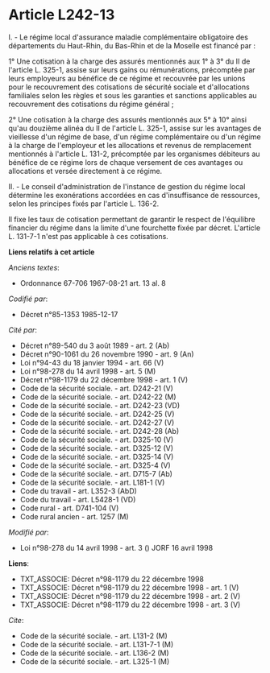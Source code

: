 # Article L242-13

I. - Le régime local d'assurance maladie complémentaire obligatoire des départements du Haut-Rhin, du Bas-Rhin et de la
Moselle est financé par :

1° Une cotisation à la charge des assurés mentionnés aux 1° à 3° du II de l'article L. 325-1, assise sur leurs gains ou
rémunérations, précomptée par leurs employeurs au bénéfice de ce régime et recouvrée par les unions pour le recouvrement des
cotisations de sécurité sociale et d'allocations familiales selon les règles et sous les garanties et sanctions applicables
au recouvrement des cotisations du régime général ;

2° Une cotisation à la charge des assurés mentionnés aux 5° à 10° ainsi qu'au douzième alinéa du II de l'article L. 325-1,
assise sur les avantages de vieillesse d'un régime de base, d'un régime complémentaire ou d'un régime à la charge de
l'employeur et les allocations et revenus de remplacement mentionnés à l'article L. 131-2, précomptée par les organismes
débiteurs au bénéfice de ce régime lors de chaque versement de ces avantages ou allocations et versée directement à ce
régime.

II. - Le conseil d'administration de l'instance de gestion du régime local détermine les exonérations accordées en cas
d'insuffisance de ressources, selon les principes fixés par l'article L. 136-2.

Il fixe les taux de cotisation permettant de garantir le respect de l'équilibre financier du régime dans la limite d'une
fourchette fixée par décret. L'article L. 131-7-1 n'est pas applicable à ces cotisations.

**Liens relatifs à cet article**

_Anciens textes_:

  - Ordonnance 67-706 1967-08-21 art. 13 al. 8

_Codifié par_:

  - Décret n°85-1353 1985-12-17

_Cité par_:

  - Décret n°89-540 du 3 août 1989 - art. 2 (Ab)
  - Décret n°90-1061 du 26 novembre 1990 - art. 9 (An)
  - Loi n°94-43 du 18 janvier 1994 - art. 66 (V)
  - Loi n°98-278 du 14 avril 1998 - art. 5 (M)
  - Décret n°98-1179 du 22 décembre 1998 - art. 1 (V)
  - Code de la sécurité sociale. - art. D242-21 (V)
  - Code de la sécurité sociale. - art. D242-22 (M)
  - Code de la sécurité sociale. - art. D242-23 (VD)
  - Code de la sécurité sociale. - art. D242-25 (V)
  - Code de la sécurité sociale. - art. D242-27 (V)
  - Code de la sécurité sociale. - art. D242-28 (Ab)
  - Code de la sécurité sociale. - art. D325-10 (V)
  - Code de la sécurité sociale. - art. D325-12 (V)
  - Code de la sécurité sociale. - art. D325-14 (V)
  - Code de la sécurité sociale. - art. D325-4 (V)
  - Code de la sécurité sociale. - art. D715-7 (Ab)
  - Code de la sécurité sociale. - art. L181-1 (V)
  - Code du travail - art. L352-3 (AbD)
  - Code du travail - art. L5428-1 (VD)
  - Code rural - art. D741-104 (V)
  - Code rural ancien - art. 1257 (M)

_Modifié par_:

  - Loi n°98-278 du 14 avril 1998 - art. 3 () JORF 16 avril 1998

**Liens**:

  - TXT_ASSOCIE: Décret n°98-1179 du 22 décembre 1998
  - TXT_ASSOCIE: Décret n°98-1179 du 22 décembre 1998 - art. 1 (V)
  - TXT_ASSOCIE: Décret n°98-1179 du 22 décembre 1998 - art. 2 (V)
  - TXT_ASSOCIE: Décret n°98-1179 du 22 décembre 1998 - art. 3 (V)

_Cite_:

  - Code de la sécurité sociale. - art. L131-2 (M)
  - Code de la sécurité sociale. - art. L131-7-1 (M)
  - Code de la sécurité sociale. - art. L136-2 (M)
  - Code de la sécurité sociale. - art. L325-1 (M)
